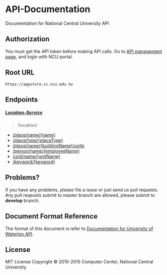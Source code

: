 # API-Documentation
Documentation for National Central University API

## Authorization
You must get the API token before making API calls. Go to [API management page], and login with NCU portal.

## Root URL
```
https://appstore.cc.ncu.edu.tw
```

## Endpoints
##### [Location-Service]
> /location/
- [/place/name/{name}](location-service/name_name.md)
- [/place/type/{placeType}](location-service/type.md)
- [/place/name/{buildingName}/units](location-service/name_buildingName.md)
- [/person/name/{employeeName}](location-service/name_employeeName.md)
- [/unit/name/{unitName}](location-service/name_unitName.md)
- [/keyword/{keyword}](location-service/keyword.md)

## Problems?
If you have any problems, please file a issue or just send us pull requests.
Any pull reqeusts submit to master branch are allowed, please submit to **develop** branch.

## Document Format Reference
The format of this document is refer to [Documentation for University of Waterloo API](https://github.com/uWaterloo/api-documentation).

## License
MIT License Copyright © 2015-2015 Computer Center, National Central University

[API management page]:https://appstore.cc.ncu.edu.tw/manage
[Location-Service]:https://github.com/NCU-CC/Location-Service
